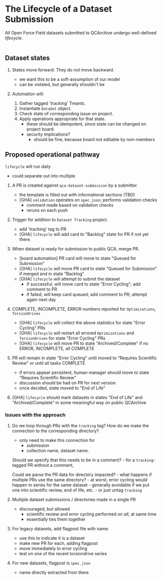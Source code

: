 # The Lifecycle of a Dataset Submission

All Open Force Field datasets submitted to QCArchive undergo well-defined *lifecycle*.

<div class="mxgraph" style="max-width:100%;border:1px solid transparent;" data-mxgraph="{&quot;highlight&quot;:&quot;#0000ff&quot;,&quot;nav&quot;:true,&quot;resize&quot;:true,&quot;toolbar&quot;:&quot;zoom layers lightbox&quot;,&quot;edit&quot;:&quot;_blank&quot;,&quot;url&quot;:&quot;https://drive.google.com/uc?id=1qdH-ZOnuOKy7VHpfe_zXK8iyu0pbDwon&amp;export=download&quot;}"></div>
<script type="text/javascript" src="https://app.diagrams.net/embed2.js?&fetch=https%3A%2F%2Fdrive.google.com%2Fuc%3Fid%3D1qdH-ZOnuOKy7VHpfe_zXK8iyu0pbDwon%26export%3Ddownload"></script>

## Dataset states

1. States move forward.
   They do not move backward.
    - we want this to be a soft-assumption of our model
    - can be violated, but generally shouldn't be

2. Automation will:
    1. Gather tagged 'tracking' Treants.
    2. Instantiate `DataSet` object.
    3. Check state of corresponding issue on project.
    4. Apply operations appropriate for that state.
        - these should be idempotent, since state 
          can be changed on project board.
        - security implications?
            - should be fine, because board not editable by non-members

## Proposed operational pathway

`lifecycle` will run daily
- could separate out into multiple

1. A PR is created against `qca-dataset-submission` by a submitter.
    - the template is filled out with informational sections (TBD)
    - [GHA] `validation` operates on `spec.json`; performs validation checks
        - comment made based on validation checks
        - reruns on each push

2. Trigger for addition to `Dataset Tracking` project.
    - add 'tracking' tag to PR
    - [GHA] `lifecycle` will add card to "Backlog" state for PR if not yet there.

3. When dataset is ready for submission to public QCA, merge PR.
    - [board automation] PR card will move to state "Queued for Submission" 
    - [GHA] `lifecycle` will move PR card to state "Queued for Submission" if merged and in state "Backlog"
    - [GHA] `lifecycle` will attempt to submit the dataset
        - if successful, will move card to state "Error Cycling"; add comment to PR
        - if failed, will keep card queued; add comment to PR; attempt again next day

4. COMPLETE, INCOMPLETE, ERROR numbers reported for `Optimizations`, `TorsionDrives`
    - [GHA] `lifecycle` will collect the above statistics for state "Error Cycling" PRs
    - [GHA] `lifecycle` will restart all errored `Optimizations` and `TorsionDrives` for state "Error Cycling" PRs
    - [GHA] `lifecycle` will move PR to state "Archived/Complete" if no ERROR, INCOMPLETE, all COMPLETE

5. PR will remain in state "Error Cycling" until moved to "Requires Scientific Review" or until all tasks COMPLETE
    - if errors appear persistent, human manager should move to state "Requires Scientific Review"
    - discussion should be had on PR for next version
    - once decided, state moved to "End of Life"

6. [GHA] `lifecycle` should mark datasets in states "End of Life" and "Archived/Complete" in some meaningful way on public QCArchive

### Issues with the approach

1. Do we loop through PRs with the `tracking` tag?
   How do we make the connection to the corresponding directory?
    - only need to make this connection for 
        - submission
        - collection name, dataset name.

    Should we specify that this needs to be in a comment?
        - for a `tracking`-tagged PR without a comment, 

    Could we parse the PR data for directory impacted?
        - what happens if multiple PRs use the same directory?
            - at worst, error cycling would happen in series for the same dataset
            - generally avoidable if we put one into scientific review, end of life, etc.
                - or just untag `tracking`

2. Multiple dataset submissions / directories made in a single PR
    - discouraged, but allowed
        - scientific review and error cycling performed *on all*, at same time
        - essentially ties them together

3. For legacy datasets, add flagpost file with name.
    - use this to indicate it is a dataset
    - make new PR for each, adding flagpost
    - move immediately to error cycling
    - test on one of the recent torsiondrive series

4. For new datasets, flagpost is `spec.json`
    - name directly extracted from there

